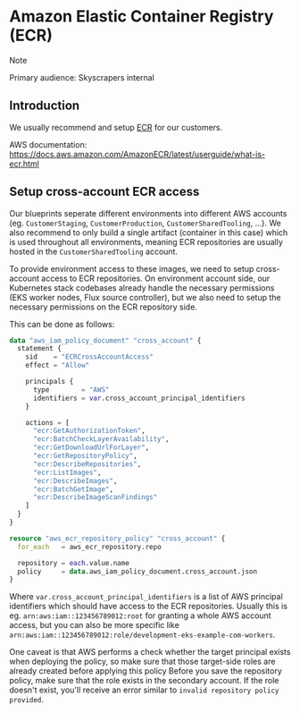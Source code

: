 # Amazon Elastic Container Registry (ECR)

> [!NOTE]
> Primary audience: Skyscrapers internal

## Introduction

We usually recommend and setup [ECR](https://aws.amazon.com/ecr/) for our customers.

AWS documentation: <https://docs.aws.amazon.com/AmazonECR/latest/userguide/what-is-ecr.html>

## Setup cross-account ECR access

Our blueprints seperate different environments into different AWS accounts (eg. `CustomerStaging`, `CustomerProduction`, `CustomerSharedTooling`, ...). We also recommend to only build a single artifact (container in this case) which is used throughout all environments, meaning ECR repositories are usually hosted in the `CustomerSharedTooling` account.

To provide environment access to these images, we need to setup cross-account access to ECR repositories. On environment account side, our Kubernetes stack codebases already handle the necessary permissions (EKS worker nodes, Flux source controller), but we also need to setup the necessary permissions on the ECR repository side.

This can be done as follows:

```terraform
data "aws_iam_policy_document" "cross_account" {
  statement {
    sid    = "ECRCrossAccountAccess"
    effect = "Allow"

    principals {
      type        = "AWS"
      identifiers = var.cross_account_principal_identifiers
    }

    actions = [
      "ecr:GetAuthorizationToken",
      "ecr:BatchCheckLayerAvailability",
      "ecr:GetDownloadUrlForLayer",
      "ecr:GetRepositoryPolicy",
      "ecr:DescribeRepositories",
      "ecr:ListImages",
      "ecr:DescribeImages",
      "ecr:BatchGetImage",
      "ecr:DescribeImageScanFindings"
    ]
  }
}

resource "aws_ecr_repository_policy" "cross_account" {
  for_each   = aws_ecr_repository.repo

  repository = each.value.name
  policy     = data.aws_iam_policy_document.cross_account.json
}
```

Where `var.cross_account_principal_identifiers` is a list of AWS principal identifiers which should have access to the ECR repositories. Usually this is eg. `arn:aws:iam::123456789012:root` for granting a whole AWS account access, but you can also be more specific like `arn:aws:iam::123456789012:role/development-eks-example-com-workers`.

One caveat is that AWS performs a check whether the target principal exists when deploying the policy, so make sure that those target-side roles are already created before applying this policy Before you save the repository policy, make sure that the role exists in the secondary account. If the role doesn't exist, you'll receive an error similar to `invalid repository policy provided`.
